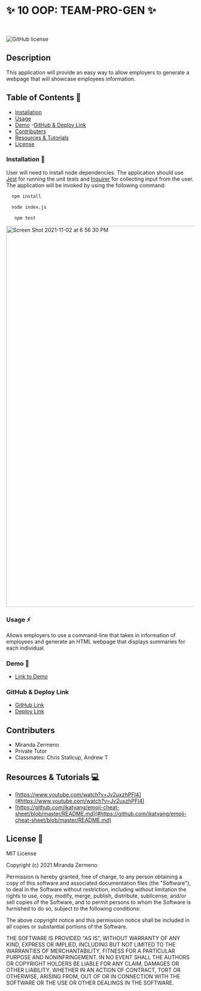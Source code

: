 # ✨ 10 OOP: TEAM-PRO-GEN ✨

<br />

![GitHub license](https://img.shields.io/badge/license-MIT-ff69b4.svg) <br />

## Description
This application will provide an easy way to allow employers to generate a webpage that will showcase employees information. 


## Table of Contents 🔎
- [Installation](#installation)
- [Usage](#usage)
- [Demo](#demo)
 -[GitHub & Deploy Link](#githubdeploylink)
- [Contributers](#contributers)
- [Resources & Tutorials](#resources&tutorials)
- [License](#license)

### Installation  💾
User will need to install node dependencies. The application should use [Jest](https://www.npmjs.com/package/jest) for running the unit tests and [Inquirer](https://www.npmjs.com/package/inquirer) for collecting input from the user. The application will be invoked by using the following command:

```bash
  npm install 
``` 
```bash
  node index.js
```
```bash
   npm test
```

<img width="1016" alt="Screen Shot 2021-11-02 at 6 56 30 PM" src="https://user-images.githubusercontent.com/87839888/139967648-0860d6b9-a05b-4d6f-82a6-c9c07ee0eec7.png">

### Usage ⚡
Allows employers to  use  a command-line that takes in information of employees  and generate an HTML webpage that displays summaries for each individual. 

### Demo 🎥

* [Link to Demo](https://watch.screencastify.com/v/g0Y1TyEex9aNs89MVOBm)

### GitHub & Deploy Link

* [GitHub Link](https://github.com/Zermeno94/TEAM-PRO-GEN)
* [Deploy Link](https://zermeno94.github.io/TEAM-PRO-GEN/)

## Contributers
* Miranda Zermeno
* Private Tutor
* Classmates: Chris Stallcup, Andrew T


## Resources & Tutorials  💻

* [https://www.youtube.com/watch?v=Jv2uxzhPFl4](#https://www.youtube.com/watch?v=Jv2uxzhPFl4)
* [https://github.com/ikatyang/emoji-cheat-sheet/blob/master/README.md](#https://github.com/ikatyang/emoji-cheat-sheet/blob/master/README.md)


## License 📍
MIT License

Copyright (c) 2021 Miranda Zermeno

Permission is hereby granted, free of charge, to any person obtaining a copy
of this software and associated documentation files (the "Software"), to deal
in the Software without restriction, including without limitation the rights
to use, copy, modify, merge, publish, distribute, sublicense, and/or sell
copies of the Software, and to permit persons to whom the Software is
furnished to do so, subject to the following conditions:

The above copyright notice and this permission notice shall be included in all
copies or substantial portions of the Software.

THE SOFTWARE IS PROVIDED "AS IS", WITHOUT WARRANTY OF ANY KIND, EXPRESS OR
IMPLIED, INCLUDING BUT NOT LIMITED TO THE WARRANTIES OF MERCHANTABILITY,
FITNESS FOR A PARTICULAR PURPOSE AND NONINFRINGEMENT. IN NO EVENT SHALL THE
AUTHORS OR COPYRIGHT HOLDERS BE LIABLE FOR ANY CLAIM, DAMAGES OR OTHER
LIABILITY, WHETHER IN AN ACTION OF CONTRACT, TORT OR OTHERWISE, ARISING FROM,
OUT OF OR IN CONNECTION WITH THE SOFTWARE OR THE USE OR OTHER DEALINGS IN THE
SOFTWARE.
